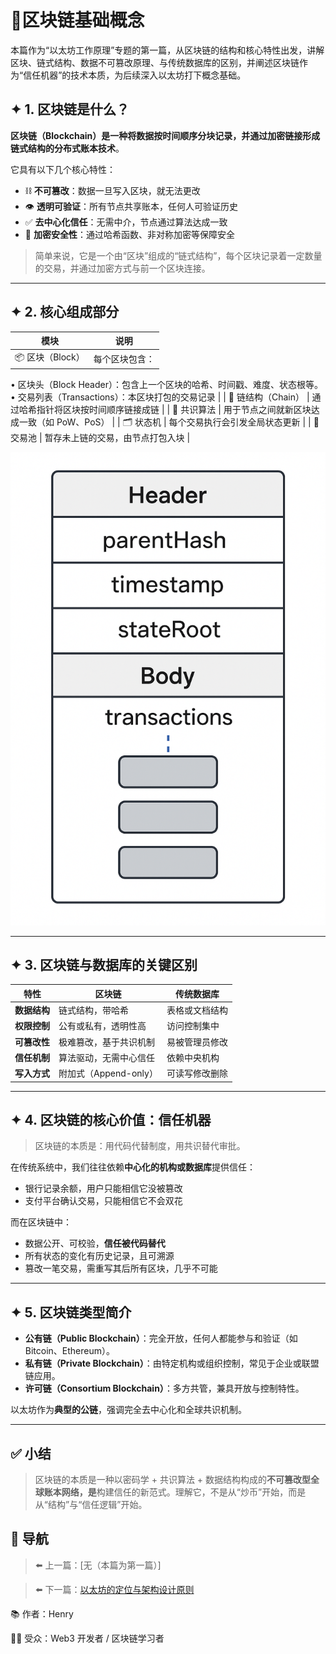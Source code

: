 # 📘区块链基础概念

本篇作为“以太坊工作原理”专题的第一篇，从区块链的结构和核心特性出发，讲解区块、链式结构、数据不可篡改原理、与传统数据库的区别，并阐述区块链作为“信任机器”的技术本质，为后续深入以太坊打下概念基础。

## **✦ 1. 区块链是什么？**

**区块链（Blockchain）是一种将数据按时间顺序分块记录，并通过加密链接形成链式结构的分布式账本技术**。

它具有以下几个核心特性：

- ⛓ **不可篡改**：数据一旦写入区块，就无法更改
- 👁 **透明可验证**：所有节点共享账本，任何人可验证历史
- ✅ **去中心化信任**：无需中介，节点通过算法达成一致
- 🔐 **加密安全性**：通过哈希函数、非对称加密等保障安全

> 简单来说，它是一个由“区块”组成的“链式结构”，每个区块记录着一定数量的交易，并通过加密方式与前一个区块连接。
> 

---

## **✦ 2.** 核心组成部分

| 模块 | 说明 |
| --- | --- |
| 📦 区块（Block） | 每个区块包含：
• 区块头（Block Header）：包含上一个区块的哈希、时间戳、难度、状态根等。
• 交易列表（Transactions）：本区块打包的交易记录 |
| 🔗 链结构（Chain） | 通过哈希指针将区块按时间顺序链接成链 |
| 🧮 共识算法 | 用于节点之间就新区块达成一致（如 PoW、PoS） |
| 🗂 状态机 | 每个交易执行会引发全局状态更新 |
| 🧾 交易池 | 暂存未上链的交易，由节点打包入块 |

![ChatGPT Image 2025年6月1日 21_08_30.png](%F0%9F%93%98%E5%8C%BA%E5%9D%97%E9%93%BE%E5%9F%BA%E7%A1%80%E6%A6%82%E5%BF%B5%20200aee4329e38036abdfc105bc7d60c8/ChatGPT_Image_2025%E5%B9%B46%E6%9C%881%E6%97%A5_21_08_30.png)

---

## **✦ 3. 区块链与数据库的关键区别**

| 特性 | 区块链 | 传统数据库 |
| --- | --- | --- |
| **数据结构** | 链式结构，带哈希 | 表格或文档结构 |
| **权限控制** | 公有或私有，透明性高 | 访问控制集中 |
| **可篡改性** | 极难篡改，基于共识机制 | 易被管理员修改 |
| **信任机制** | 算法驱动，无需中心信任 | 依赖中央机构 |
| **写入方式** | 附加式（Append-only） | 可读写修改删除 |

---

## **✦ 4. 区块链的核心价值：信任机器**

> 区块链的本质是：用代码代替制度，用共识替代审批。
> 

在传统系统中，我们往往依赖**中心化的机构或数据库**提供信任：

- 银行记录余额，用户只能相信它没被篡改
- 支付平台确认交易，只能相信它不会双花

而在区块链中：

- 数据公开、可校验，**信任被代码替代**
- 所有状态的变化有历史记录，且可溯源
- 篡改一笔交易，需重写其后所有区块，几乎不可能

---

## **✦ 5. 区块链类型简介**

- **公有链（Public Blockchain）**：完全开放，任何人都能参与和验证（如 Bitcoin、Ethereum）。
- **私有链（Private Blockchain）**：由特定机构或组织控制，常见于企业或联盟链应用。
- **许可链（Consortium Blockchain）**：多方共管，兼具开放与控制特性。

以太坊作为**典型的公链**，强调完全去中心化和全球共识机制。

---

## **✅ 小结**

> 区块链的本质是一种以密码学 + 共识算法 + 数据结构构成的**不可篡改型全球账本网络，是**构建信任的新范式。理解它，不是从“炒币”开始，而是从“结构”与“信任逻辑”开始。
> 

## 🔄 导航

> ⬅️ 上一篇：[无（本篇为第一篇）]
> 

> ⬅️ 下一篇：[以太坊的定位与架构设计原则](%F0%9F%93%98%E4%BB%A5%E5%A4%AA%E5%9D%8A%E7%9A%84%E5%AE%9A%E4%BD%8D%E4%B8%8E%E6%9E%B6%E6%9E%84%E8%AE%BE%E8%AE%A1%E5%8E%9F%E5%88%99%20200aee4329e38081be6ccb0d63965549.md)
> 

📚 作者：Henry

👨‍💻 受众：Web3 开发者 / 区块链学习者